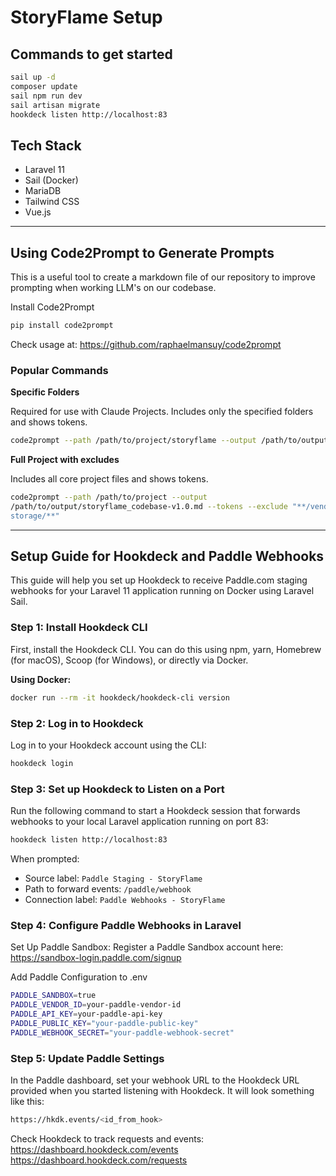 # StoryFlame Setup

## Commands to get started
```bash
sail up -d
composer update
sail npm run dev
sail artisan migrate
hookdeck listen http://localhost:83
```


## Tech Stack
- Laravel 11
- Sail (Docker)
- MariaDB
- Tailwind CSS
- Vue.js


---

## Using Code2Prompt to Generate Prompts

This is a useful tool to create a markdown file of our repository to improve prompting when working LLM's on our codebase.

Install Code2Prompt
```bash
pip install code2prompt
```

Check usage at: https://github.com/raphaelmansuy/code2prompt

### Popular Commands

**Specific Folders**

Required for use with Claude Projects. Includes only the specified folders and shows tokens.
```bash
code2prompt --path /path/to/project/storyflame --output /path/to/output/storyflame_app-v1.0.md --tokens --filter "app/**" /path/to/output/storyflame_codebase-v1.0.md --tokens --filter "app/**"
```

**Full Project with excludes**

Includes all core project files and shows tokens.
```bash
code2prompt --path /path/to/project --output
/path/to/output/storyflame_codebase-v1.0.md --tokens --exclude "**/vendor/**,**/node_modules/**,**/
storage/**"
```

---

## Setup Guide for Hookdeck and Paddle Webhooks

This guide will help you set up Hookdeck to receive Paddle.com staging webhooks for your Laravel 11 application running on Docker using Laravel Sail.

### Step 1: Install Hookdeck CLI

First, install the Hookdeck CLI. You can do this using npm, yarn, Homebrew (for macOS), Scoop (for Windows), or directly via Docker.

**Using Docker:**
```bash
docker run --rm -it hookdeck/hookdeck-cli version
```

### Step 2: Log in to Hookdeck

Log in to your Hookdeck account using the CLI:

```bash
hookdeck login
```
### Step 3: Set up Hookdeck to Listen on a Port

Run the following command to start a Hookdeck session that forwards webhooks to your local Laravel application running on port 83:
```bash
hookdeck listen http://localhost:83
```
When prompted:
- Source label: `Paddle Staging - StoryFlame`
- Path to forward events: `/paddle/webhook`
- Connection label: `Paddle Webhooks - StoryFlame`

### Step 4: Configure Paddle Webhooks in Laravel
Set Up Paddle Sandbox:
Register a Paddle Sandbox account here: https://sandbox-login.paddle.com/signup

Add Paddle Configuration to .env
```bash
PADDLE_SANDBOX=true
PADDLE_VENDOR_ID=your-paddle-vendor-id
PADDLE_API_KEY=your-paddle-api-key
PADDLE_PUBLIC_KEY="your-paddle-public-key"
PADDLE_WEBHOOK_SECRET="your-paddle-webhook-secret"
```

### Step 5: Update Paddle Settings
In the Paddle dashboard, set your webhook URL to the Hookdeck URL provided when you started listening with Hookdeck. It will look something like this:
```bash
https://hkdk.events/<id_from_hook>  
```

Check Hookdeck to track requests and events:
https://dashboard.hookdeck.com/events
https://dashboard.hookdeck.com/requests
